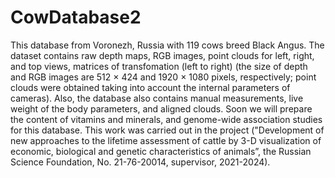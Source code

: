 # CowDatabase2

This database from Voronezh, Russia with 119 cows breed Black Angus. The dataset contains raw depth maps, RGB images, point clouds for left, right, and top views, matrices of transfomation (left to right) (the size of depth and RGB images are 512 × 424 and 1920 × 1080 pixels, respectively; point clouds were obtained taking into account the internal parameters of cameras). Also, the database also contains manual measurements, live weight of the body parameters, and aligned clouds. Soon we will prepare the content of vitamins and minerals, and genome-wide association studies for this database. This work was carried out in the project ("Development of new approaches to the lifetime assessment of cattle by 3-D visualization of economic, biological and genetic characteristics of animals”, the Russian Science Foundation, No. 21-76-20014, supervisor, 2021-2024).
